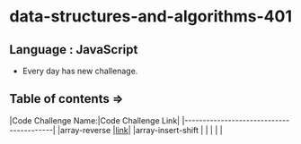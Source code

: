 # data-structures-and-algorithms-401

## Language : JavaScript 

- Every day has new challenage.

 ## Table of contents => 

 |Code Challenge Name:|Code Challenge Link|
 |-----------------------------------------|
 |array-reverse       |[link](code1.png)|
 |array-insert-shift  |                          |
 |                    |                          |